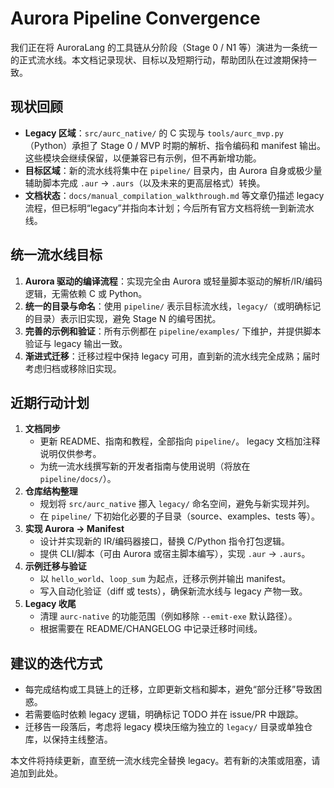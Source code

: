 # Aurora Pipeline Convergence

我们正在将 AuroraLang 的工具链从分阶段（Stage 0 / N1 等）演进为一条统一的正式流水线。本文档记录现状、目标以及短期行动，帮助团队在过渡期保持一致。

## 现状回顾
- **Legacy 区域**：`src/aurc_native/` 的 C 实现与 `tools/aurc_mvp.py`（Python）承担了 Stage 0 / MVP 时期的解析、指令编码和 manifest 输出。这些模块会继续保留，以便兼容已有示例，但不再新增功能。
- **目标区域**：新的流水线将集中在 `pipeline/` 目录内，由 Aurora 自身或极少量辅助脚本完成 `.aur` → `.aurs`（以及未来的更高层格式）转换。
- **文档状态**：`docs/manual_compilation_walkthrough.md` 等文章仍描述 legacy 流程，但已标明“legacy”并指向本计划；今后所有官方文档将统一到新流水线。

## 统一流水线目标
1. **Aurora 驱动的编译流程**：实现完全由 Aurora 或轻量脚本驱动的解析/IR/编码逻辑，无需依赖 C 或 Python。
2. **统一的目录与命名**：使用 `pipeline/` 表示目标流水线，`legacy/`（或明确标记的目录）表示旧实现，避免 Stage N 的编号困扰。
3. **完善的示例和验证**：所有示例都在 `pipeline/examples/` 下维护，并提供脚本验证与 legacy 输出一致。
4. **渐进式迁移**：迁移过程中保持 legacy 可用，直到新的流水线完全成熟；届时考虑归档或移除旧实现。

## 近期行动计划
1. **文档同步**
   - 更新 README、指南和教程，全部指向 `pipeline/`。 legacy 文档加注释说明仅供参考。
   - 为统一流水线撰写新的开发者指南与使用说明（将放在 `pipeline/docs/`）。
2. **仓库结构整理**
   - 规划将 `src/aurc_native` 挪入 `legacy/` 命名空间，避免与新实现并列。
   - 在 `pipeline/` 下初始化必要的子目录（source、examples、tests 等）。
3. **实现 Aurora → Manifest**
   - 设计并实现新的 IR/编码器接口，替换 C/Python 指令打包逻辑。
   - 提供 CLI/脚本（可由 Aurora 或宿主脚本编写），实现 `.aur` → `.aurs`。
4. **示例迁移与验证**
   - 以 `hello_world`、`loop_sum` 为起点，迁移示例并输出 manifest。
   - 写入自动化验证（diff 或 tests），确保新流水线与 legacy 产物一致。
5. **Legacy 收尾**
   - 清理 `aurc-native` 的功能范围（例如移除 `--emit-exe` 默认路径）。
   - 根据需要在 README/CHANGELOG 中记录迁移时间线。

## 建议的迭代方式
- 每完成结构或工具链上的迁移，立即更新文档和脚本，避免“部分迁移”导致困惑。
- 若需要临时依赖 legacy 逻辑，明确标记 TODO 并在 issue/PR 中跟踪。
- 迁移告一段落后，考虑将 legacy 模块压缩为独立的 `legacy/` 目录或单独仓库，以保持主线整洁。

本文件将持续更新，直至统一流水线完全替换 legacy。若有新的决策或阻塞，请追加到此处。